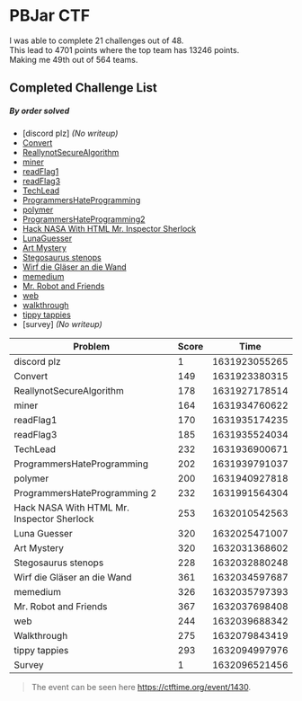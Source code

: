 # PBJar CTF

I was able to complete 21 challenges out of 48.\
This lead to 4701 points where the top team has 13246 points.\
Making me 49th out of 564 teams.

## Completed Challenge List
##### _By order solved_
* [discord plz] _(No writeup)_
* [Convert](Convert)
* [ReallynotSecureAlgorithm](ReallynotSecureAlgorithm)
* [miner](miner)
* [readFlag1](readFlag1)
* [readFlag3](readFlag3)
* [TechLead](TechLead)
* [ProgrammersHateProgramming](ProgrammersHateProgramming)
* [polymer](polymer)
* [ProgrammersHateProgramming2](ProgrammersHateProgramming2)
* [Hack NASA With HTML Mr. Inspector Sherlock](HackNASAWithHTML)
* [LunaGuesser](LunaGuesser)
* [Art Mystery](ArtMystery)
* [Stegosaurus stenops](StegosaurusStenops)
* [Wirf die Gläser an die Wand](WirfdieGlaser)
* [memedium](memedium)
* [Mr. Robot and Friends](MrRobotAndFriends)
* [web](web)
* [walkthrough](walkthrough)
* [tippy tappies](tippytappies)
* [survey] _(No writeup)_

|Problem|Score|Time|
|---|---|---|
|discord plz|1|1631923055265|
|Convert|149|1631923380315|
|ReallynotSecureAlgorithm|178|1631927178514|
|miner|164|1631934760622|
|readFlag1|170|1631935174235|
|readFlag3|185|1631935524034|
|TechLead|232|1631936900671|
|ProgrammersHateProgramming|202|1631939791037|
|polymer|200|1631940927818|
|ProgrammersHateProgramming 2|232|1631991564304|
|Hack NASA With HTML Mr. Inspector Sherlock|253|1632010542563|
|Luna Guesser|320|1632025471007|
|Art Mystery|320|1632031368602|
|Stegosaurus stenops|228|1632032880248|
|Wirf die Gläser an die Wand|361|1632034597687|
|memedium|326|1632035797393|
|Mr. Robot and Friends|367|1632037698408|
|web|244|1632039688342|
|Walkthrough|275|1632079843419|
|tippy tappies|293|1632094997976|
|Survey|1|1632096521456|

> The event can be seen here https://ctftime.org/event/1430.
